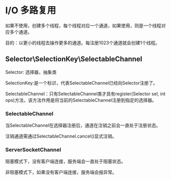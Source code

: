 # I/O 多路复用
如果不使用，创建多个线程，每个线程对应一个通道，如果使用，则是一个线程对应多个通道。

目的：以更小的线程去操作更多的通道。每注册1023个通道就会创建1个线程。

## Selector\SelectionKey\SelectableChannel
Selector: 选择器，抽象类

SelectionKey:是一个标识，代表SelectableChannel已经向Selector注册了。

SelectableChannel：只有SelectableChannel类才具有register(Selector sel, int ops)方法，该方法作用是将当前的SelectableChannel注册到指定的选择器。

### SelectableChannel

当SelectableChannel在选择器注册后，通道在注销之前会一直处于注册状态。

注销通道需通过SelectableChannel.cancel()显式注销。

### ServerSocketChannel

阻塞模式下，没有客户端连接，服务端会一直处于阻塞状态。

非阻塞模式下，如果没有客户端连接，服务端会报异常。